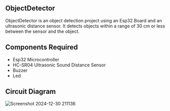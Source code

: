 ## ObjectDetector
ObjectDetector is an object detection project using an Esp32 Board and an ultrasonic distance sensor. It detects objects within a range of 30 cm or less between the sensor and the object.

## Components Required
- Esp32 Microcontroller
- HC-SR04 Ultrasonic Sound Distance Sensor
- Buzzer
- Led

## Circuit Diagram
![Screenshot 2024-12-30 211136](https://github.com/user-attachments/assets/d81cb903-b3f9-4c1c-af4f-4d5e59cbd79c)
